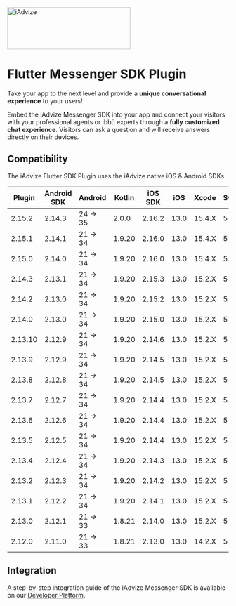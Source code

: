 <img src="https://user-images.githubusercontent.com/17723986/47799626-f3982700-dd2a-11e8-983c-77d1a3ed7f53.png" width="280" height="96" alt="iAdvize">

# Flutter Messenger SDK Plugin

Take your app to the next level and provide a **unique conversational experience** to your users!

Embed the iAdvize Messenger SDK into your app and connect your visitors with your professional agents or ibbü experts through a **fully customized chat experience**. Visitors can ask a question and will receive answers directly on their devices.

## Compatibility

The iAdvize Flutter SDK Plugin uses the iAdvize native iOS & Android SDKs.

| Plugin  | Android SDK | Android  | Kotlin | iOS SDK  | iOS  | Xcode  | Swift |
| ------- | ----------- | -------- | ------ | -------- | ---- | ------ | ----- |
| 2.15.2  | 2.14.3      | 24 -> 35 | 2.0.0  | 2.16.2   | 13.0 | 15.4.X | 5     |
| 2.15.1  | 2.14.1      | 21 -> 34 | 1.9.20 | 2.16.0   | 13.0 | 15.4.X | 5     |
| 2.15.0  | 2.14.0      | 21 -> 34 | 1.9.20 | 2.16.0   | 13.0 | 15.4.X | 5     |
| 2.14.3  | 2.13.1      | 21 -> 34 | 1.9.20 | 2.15.3   | 13.0 | 15.2.X | 5     |
| 2.14.2  | 2.13.0      | 21 -> 34 | 1.9.20 | 2.15.2   | 13.0 | 15.2.X | 5     |
| 2.14.0  | 2.13.0      | 21 -> 34 | 1.9.20 | 2.15.0   | 13.0 | 15.2.X | 5     |
| 2.13.10 | 2.12.9      | 21 -> 34 | 1.9.20 | 2.14.6   | 13.0 | 15.2.X | 5     |
| 2.13.9  | 2.12.9      | 21 -> 34 | 1.9.20 | 2.14.5   | 13.0 | 15.2.X | 5     |
| 2.13.8  | 2.12.8      | 21 -> 34 | 1.9.20 | 2.14.5   | 13.0 | 15.2.X | 5     |
| 2.13.7  | 2.12.7      | 21 -> 34 | 1.9.20 | 2.14.4   | 13.0 | 15.2.X | 5     |
| 2.13.6  | 2.12.6      | 21 -> 34 | 1.9.20 | 2.14.4   | 13.0 | 15.2.X | 5     |
| 2.13.5  | 2.12.5      | 21 -> 34 | 1.9.20 | 2.14.4   | 13.0 | 15.2.X | 5     |
| 2.13.4  | 2.12.4      | 21 -> 34 | 1.9.20 | 2.14.3   | 13.0 | 15.2.X | 5     |
| 2.13.2  | 2.12.3      | 21 -> 34 | 1.9.20 | 2.14.2   | 13.0 | 15.2.X | 5     |
| 2.13.1  | 2.12.2      | 21 -> 34 | 1.9.20 | 2.14.1   | 13.0 | 15.2.X | 5     |
| 2.13.0  | 2.12.1      | 21 -> 33 | 1.8.21 | 2.14.0   | 13.0 | 15.2.X | 5     |
| 2.12.0  | 2.11.0      | 21 -> 33 | 1.8.21 | 2.13.0   | 13.0 | 14.2.X | 5     |

## Integration

A step-by-step integration guide of the iAdvize Messenger SDK is available on our [Developer Platform](https://developers.iadvize.com/documentation/mobile-sdk).
